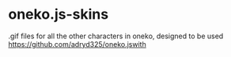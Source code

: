 # oneko.js-skins
 .gif files for all the other characters in oneko, designed to be used https://github.com/adryd325/oneko.jswith 
